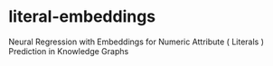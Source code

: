 # literal-embeddings
Neural Regression with Embeddings for Numeric Attribute ( Literals ) Prediction in Knowledge Graphs
